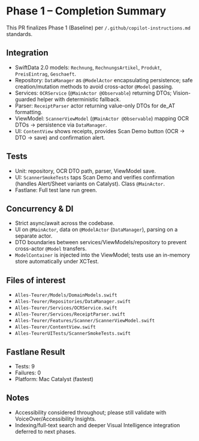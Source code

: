 # Phase 1 – Completion Summary

This PR finalizes Phase 1 (Baseline) per `/.github/copilot-instructions.md` standards.

## Integration

- SwiftData 2.0 models: `Rechnung`, `RechnungsArtikel`, `Produkt`, `PreisEintrag`, `Geschaeft`.
- Repository: `DataManager` as `@ModelActor` encapsulating persistence; safe creation/mutation methods to avoid cross-actor `@Model` passing.
- Services: `OCRService` (`@MainActor @Observable`) returning DTOs; Vision-guarded helper with deterministic fallback.
- Parser: `ReceiptParser` actor returning value-only DTOs for de_AT formatting.
- ViewModel: `ScannerViewModel` (`@MainActor @Observable`) mapping OCR DTOs → persistence via `DataManager`.
- UI: `ContentView` shows receipts, provides Scan Demo button (OCR → DTO → save) and confirmation alert.

## Tests

- Unit: repository, OCR DTO path, parser, ViewModel save.
- UI: `ScannerSmokeTests` taps Scan Demo and verifies confirmation (handles Alert/Sheet variants on Catalyst). Class `@MainActor`.
- Fastlane: Full test lane run green.

## Concurrency & DI

- Strict async/await across the codebase.
- UI on `@MainActor`, data on `@ModelActor` (`DataManager`), parsing on a separate actor.
- DTO boundaries between services/ViewModels/repository to prevent cross-actor `@Model` transfers.
- `ModelContainer` is injected into the ViewModel; tests use an in-memory store automatically under XCTest.

## Files of interest

- `Alles-Teurer/Models/DomainModels.swift`
- `Alles-Teurer/Repositories/DataManager.swift`
- `Alles-Teurer/Services/OCRService.swift`
- `Alles-Teurer/Services/ReceiptParser.swift`
- `Alles-Teurer/Features/Scanner/ScannerViewModel.swift`
- `Alles-Teurer/ContentView.swift`
- `Alles-TeurerUITests/ScannerSmokeTests.swift`

## Fastlane Result

- Tests: 9
- Failures: 0
- Platform: Mac Catalyst (fastest)

## Notes

- Accessibility considered throughout; please still validate with VoiceOver/Accessibility Insights.
- Indexing/full-text search and deeper Visual Intelligence integration deferred to next phases.
